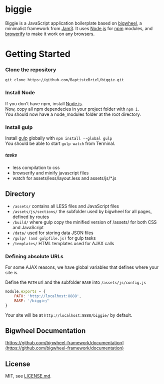 # biggie
Biggie is a JavaScript application boilerplate based on [bigwheel](https://github.com/bigwheel-framework), a minimalist framework from [Jam3](http://www.jam3.com/).
It uses [Node.js](https://nodejs.org/) for [npm](https://www.npmjs.com/) modules, and [browerify](http://browserify.org/) to make it work on any browsers.

# Getting Started

### Clone the repository

`git clone https://github.com/BaptisteBriel/biggie.git`

### Install Node

If you don't have npm, install [Node.js](https://nodejs.org/).  
Now, copy all npm dependecies in your project folder with `npm i`.  
You should now have a node_modules folder at the root directory.  

### Install gulp

Install [gulp](https://github.com/gulpjs/gulp/blob/master/docs/getting-started.md) globally with `npm install --global gulp`  
You should be able to start `gulp watch` from Terminal.

##### tasks
- less compilation to css
- browserify and minify javascript files
- watch for assets/less/layout.less and assets/js/*.js

## Directory

- `/assets/` contains all LESS files and JavaScript files
- `/assets/js/sections/` the subfolder used by bigwheel for all pages, defined by routes
- `/build/` where gulp copy the minified version of /assets/ for both CSS and JavaScript
- `/data/` used for storing data JSON files
- `/gulp/ (and gulpfile.js)` for gulp tasks
- `/templates/` HTML templates used for AJAX calls

### Defining absolute URLs

For some AJAX reasons, we have global variables that defines where your site is.

Define the `PATH` url and the subfolder `BASE` into `/assets/js/config.js`

```javascript
module.exports = {
	PATH: 'http://localhost:8888',
	BASE: '/biggie/'
}
```

Your site will be at `http://localhost:8888/biggie/` by default.

## Bigwheel Documentation

[https://github.com/bigwheel-framework/documentation](https://github.com/bigwheel-framework/documentation)

## License

MIT, see [LICENSE.md](http://github.com/bigwheel-framework/bigwheel/blob/master/LICENSE).